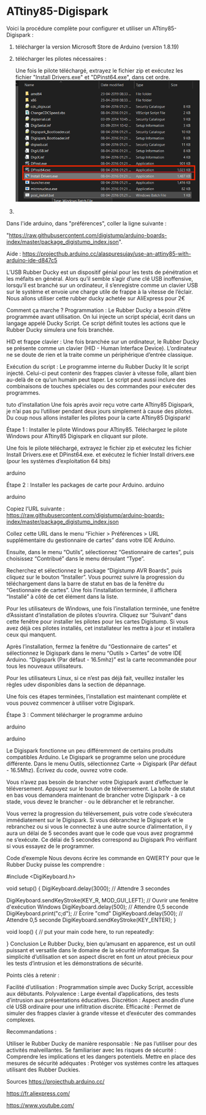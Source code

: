 # ATtiny85-Digispark

Voici la procédure complète pour configurer et utiliser un ATtiny85-Digispark :

1. télécharger la version Microsoft Store de Arduino (version 1.8.19)

2. télécharger les pilotes nécessaires :

    Une fois le pilote téléchargé, extrayez le fichier zip et exécutez les fichier "Install Drivers.exe" et "DPinst64.exe", dans cet ordre.
    ![alt text](image.png)

3. 


Dans l'ide arduino, dans "préférences", coller la ligne suivante :

"https://raw.githubusercontent.com/digistump/arduino-boards-index/master/package_digistump_index.json".





Aide : https://projecthub.arduino.cc/alaspuresujay/use-an-attiny85-with-arduino-ide-d847c5


L’USB Rubber Ducky est un dispositif génial pour les tests de pénétration et les méfaits en général. Alors qu’il semble s’agir d’une clé USB inoffensive, lorsqu’il est branché sur un ordinateur, il s’enregistre comme un clavier USB sur le système et envoie une charge utile de frappe à la vitesse de l’éclair. Nous allons utiliser cette rubber ducky achetée sur AliExpress pour 2€

Comment ça marche ?
Programmation : Le Rubber Ducky a besoin d’être programmée avant utilisation. On lui injecte un script spécial, écrit dans un langage appelé Ducky Script. Ce script définit toutes les actions que le Rubber Ducky simulera une fois branchée.

HID et frappe clavier : Une fois branchée sur un ordinateur, le Rubber Ducky se présente comme un clavier (HID - Human Interface Device). L’ordinateur ne se doute de rien et la traite comme un périphérique d’entrée classique.

Exécution du script : Le programme interne du Rubber Ducky lit le script injecté. Celui-ci peut contenir des frappes clavier à vitesse folle, allant bien au-delà de ce qu’un humain peut taper. Le script peut aussi inclure des combinaisons de touches spéciales ou des commandes pour exécuter des programmes.

tuto d’installation
Une fois après avoir reçu votre carte ATtiny85 Digispark, je n’ai pas pu l’utiliser pendant deux jours simplement à cause des pilotes. Du coup nous allons installer les pilotes pour la carte ATtiny85 Digispark!

Étape 1 : Installer le pilote Windows pour ATtiny85.
Téléchargez le pilote Windows pour ATtiny85 Digispark en cliquant sur pilote.

Une fois le pilote téléchargé, extrayez le fichier zip et exécutez les fichier Install Drivers.exe et DPinst64.exe. et exécutez le fichier Install drivers.exe (pour les systèmes d’exploitation 64 bits)

arduino

Étape 2 : Installer les packages de carte pour Arduino.
arduino

arduino

Copiez l’URL suivante : https://raw.githubusercontent.com/digistump/arduino-boards-index/master/package_digistump_index.json

Collez cette URL dans le menu “Fichier > Préférences > URL supplémentaire du gestionnaire de cartes” dans votre IDE Arduino.

Ensuite, dans le menu “Outils”, sélectionnez “Gestionnaire de cartes”, puis choisissez “Contribué” dans le menu déroulant “Type”.

Recherchez et sélectionnez le package “Digistump AVR Boards”, puis cliquez sur le bouton “Installer”. Vous pourrez suivre la progression du téléchargement dans la barre de statut en bas de la fenêtre du “Gestionnaire de cartes”. Une fois l’installation terminée, il affichera “Installé” à côté de cet élément dans la liste.

Pour les utilisateurs de Windows, une fois l’installation terminée, une fenêtre d’Assistant d’installation de pilotes s’ouvrira. Cliquez sur “Suivant” dans cette fenêtre pour installer les pilotes pour les cartes Digistump. Si vous avez déjà ces pilotes installés, cet installateur les mettra à jour et installera ceux qui manquent.

Après l’installation, fermez la fenêtre du “Gestionnaire de cartes” et sélectionnez le Digispark dans le menu “Outils > Cartes” de votre IDE Arduino. “Digispark (Par défaut - 16.5mhz)” est la carte recommandée pour tous les nouveaux utilisateurs.

Pour les utilisateurs Linux, si ce n’est pas déjà fait, veuillez installer les règles udev disponibles dans la section de dépannage.

Une fois ces étapes terminées, l’installation est maintenant complète et vous pouvez commencer à utiliser votre Digispark.

Étape 3 : Comment télécharger le programme
arduino

arduino

arduino

Le Digispark fonctionne un peu différemment de certains produits compatibles Arduino. Le Digispark se programme selon une procédure différente. Dans le menu Outils, sélectionnez Carte → Digispark (Par défaut - 16.5Mhz). Écrivez du code, ouvrez votre code.

Vous n’avez pas besoin de brancher votre Digispark avant d’effectuer le téléversement. Appuyez sur le bouton de téléversement. La boîte de statut en bas vous demandera maintenant de brancher votre Digispark - à ce stade, vous devez le brancher - ou le débrancher et le rebrancher.

Vous verrez la progression du téléversement, puis votre code s’exécutera immédiatement sur le Digispark. Si vous débranchez le Digispark et le rebranchez ou si vous le connectez à une autre source d’alimentation, il y aura un délai de 5 secondes avant que le code que vous avez programmé ne s’exécute. Ce délai de 5 secondes correspond au Digispark Pro vérifiant si vous essayez de le programmer.

Code d’exemple
Nous devons écrire les commande en QWERTY pour que le Rubber Ducky puisse les comprendre :

#include <DigiKeyboard.h>

void setup() {
   DigiKeyboard.delay(3000); // Attendre 3 secondes

   DigiKeyboard.sendKeyStroke(KEY_R, MOD_GUI_LEFT); // Ouvrir une fenêtre d'exécution Windows
   DigiKeyboard.delay(500); // Attendre 0,5 seconde
   DigiKeyboard.print("c;d"); // Écrire "cmd"
   DigiKeyboard.delay(500); // Attendre 0,5 seconde
   DigiKeyboard.sendKeyStroke(KEY_ENTER);
}

void loop() {
  // put your main code here, to run repeatedly:

}
Conclusion
Le Rubber Ducky, bien qu’amusant en apparence, est un outil puissant et versatile dans le domaine de la sécurité informatique. Sa simplicité d’utilisation et son aspect discret en font un atout précieux pour les tests d’intrusion et les démonstrations de sécurité.

Points clés à retenir :

Facilité d’utilisation : Programmation simple avec Ducky Script, accessible aux débutants. Polyvalence : Large éventail d’applications, des tests d’intrusion aux présentations éducatives. Discrétion : Aspect anodin d’une clé USB ordinaire pour une infiltration discrète. Efficacité : Permet de simuler des frappes clavier à grande vitesse et d’exécuter des commandes complexes.

Recommandations :

Utiliser le Rubber Ducky de manière responsable : Ne pas l’utiliser pour des activités malveillantes. Se familiariser avec les risques de sécurité : Comprendre les implications et les dangers potentiels. Mettre en place des mesures de sécurité adéquates : Protéger vos systèmes contre les attaques utilisant des Rubber Duckies.

Sources
https://projecthub.arduino.cc/

https://fr.aliexpress.com/

https://www.youtube.com/